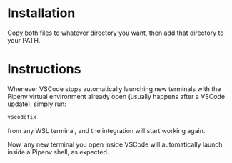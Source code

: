 # Installation

Copy both files to whatever directory you want, then add that directory to your PATH.

# Instructions

Whenever VSCode stops automatically launching new terminals with the Pipenv virtual environment already open (usually happens after a VSCode update), simply run:

```bash
vscodefix
```

from any WSL terminal, and the integration will start working again.

Now, any new terminal you open inside VSCode will automatically launch inside a Pipenv shell, as expected.
